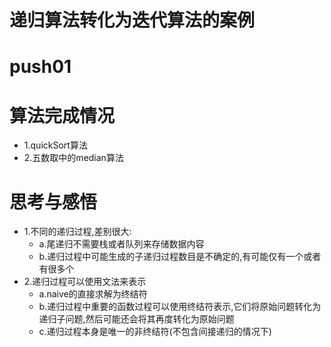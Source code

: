 # 递归算法转化为迭代算法的案例

# push01

# 算法完成情况

- 1.quickSort算法
- 2.五数取中的median算法

# 思考与感悟

- 1.不同的递归过程,差别很大:
  - a.尾递归不需要栈或者队列来存储数据内容
  - b.递归过程中可能生成的子递归过程数目是不确定的,有可能仅有一个或者有很多个
- 2.递归过程可以使用文法来表示
  - a.naive的直接求解为终结符
  - b.递归过程中重要的函数过程可以使用终结符表示,它们将原始问题转化为递归子问题,然后可能还会将其再度转化为原始问题
  - c.递归过程本身是唯一的非终结符(不包含间接递归的情况下)